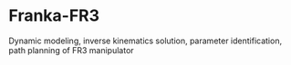 # Franka-FR3
Dynamic modeling, inverse kinematics solution, parameter identification, path planning of FR3 manipulator
